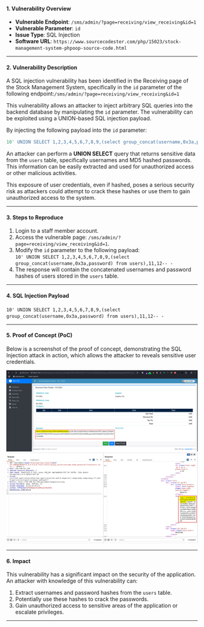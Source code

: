 #### 1. **Vulnerability Overview**

- **Vulnerable Endpoint**: `/sms/admin/?page=receiving/view_receiving&id=1`
- **Vulnerable Parameter**: `id`
- **Issue Type**: SQL Injection
- **Software URL**: `https://www.sourcecodester.com/php/15023/stock-management-system-phpoop-source-code.html`

---

#### 2. **Vulnerability Description**

A SQL injection vulnerability has been identified in the Receiving page of the Stock Management System, specifically in the `id` parameter of the following endpoint:`/sms/admin/?page=receiving/view_receiving&id=1`

This vulnerability allows an attacker to inject arbitrary SQL queries into the backend database by manipulating the `id` parameter. The vulnerability can be exploited using a UNION-based SQL injection payload.

By injecting the following payload into the `id` parameter:

``` SQL
10' UNION SELECT 1,2,3,4,5,6,7,8,9,(select group_concat(username,0x3a,password) from users),11,12-- -
```

An attacker can perform a **UNION SELECT** query that returns sensitive data from the `users` table, specifically usernames and MD5 hashed passwords. This information can be easily extracted and used for unauthorized access or other malicious activities.

This exposure of user credentials, even if hashed, poses a serious security risk as attackers could attempt to crack these hashes or use them to gain unauthorized access to the system.

---

#### 3. **Steps to Reproduce**

1. Login to a staff member account.
2. Access the vulnerable page: `/sms/admin/?page=receiving/view_receiving&id=1`.
3. Modify the `id` parameter to the following payload:  
    `10' UNION SELECT 1,2,3,4,5,6,7,8,9,(select group_concat(username,0x3a,password) from users),11,12-- -`
4. The response will contain the concatenated usernames and password hashes of users stored in the `users` table.

---

#### 4. **SQL Injection Payload**

`10' UNION SELECT 1,2,3,4,5,6,7,8,9,(select group_concat(username,0x3a,password) from users),11,12-- -`

---

#### 5. **Proof of Concept (PoC)**

Below is a screenshot of the proof of concept, demonstrating the SQL Injection attack in action, which allows the attacker to reveals sensitive user credentials.

![1](https://github.com/th3w0lf-1337/Vulnerabilities/blob/main/SMS-PHP/SQLi/Receiving/Receiving-1.png)
![2](https://github.com/th3w0lf-1337/Vulnerabilities/blob/main/SMS-PHP/SQLi/Receiving/Receiving-2.png)

---

#### 6. **Impact**

This vulnerability has a significant impact on the security of the application. An attacker with knowledge of this vulnerability can:

1. Extract usernames and password hashes from the `users` table.
2. Potentially use these hashes to crack the passwords.
3. Gain unauthorized access to sensitive areas of the application or escalate privileges.

---
